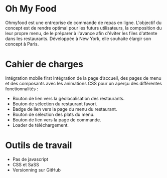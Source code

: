 # Oh My Food  
Ohmyfood est une entreprise de commande de repas en ligne. L'objectif du concept est de rendre optimal pour les futurs utilisateurs, la composition du leur propre menu, de le préparer à l'avance 
afin d'éviter les files d'attente dans les restaurants. Développée à New York, elle souhaite élargir son concept à Paris.

# Cahier de charges
Intégration mobile first
Intégration de la page d’accueil, des pages de menu et des composants avec les animations CSS pour un aperçu des différentes fonctionnalités :
* Bouton de lien vers la géolocalisation des restaurants.
* Bouton de sélection du restaurant favori.  
* Badge de lien vers la page du menu du restaurant.  
* Bouton de sélection des plats du menu.  
* Bouton de lien vers la page de commande.  
* Loader de téléchargement.  

# Outils de travail
* Pas de javascript
* CSS et SaSS  
* Versionning sur GitHub
